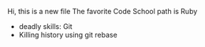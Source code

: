 Hi, this is a new file
The favorite Code School path is Ruby
* deadly skills: Git
* Killing history using git rebase
